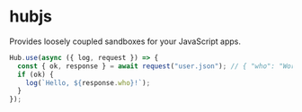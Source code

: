# hubjs

Provides loosely coupled sandboxes for your JavaScript apps.

```js
Hub.use(async ({ log, request }) => {
  const { ok, response } = await request("user.json"); // { "who": "World" }
  if (ok) {
    log(`Hello, ${response.who}!`);
  }
});
```
